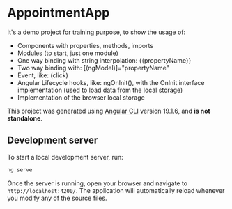 # AppointmentApp

It's a demo project for training purpose, to show the usage of:

- Components with properties, methods, imports
- Modules (to start, just one module)
- One way binding with string interpolation: {{propertyName}}
- Two way binding with: [(ngModel)]="propertyName"
- Event, like: (click)
- Angular Lifecycle hooks, like: ngOnInit(), with the OnInit interface implementation (used to load data from the local storage)
- Implementation of the browser local storage

This project was generated using [Angular CLI](https://github.com/angular/angular-cli) version 19.1.6, and **is not standalone**.

## Development server

To start a local development server, run:

```bash
ng serve
```

Once the server is running, open your browser and navigate to `http://localhost:4200/`. The application will automatically reload whenever you modify any of the source files.

